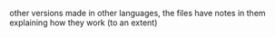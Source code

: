 other versions made in other languages, the files have notes in them explaining how they work (to an extent)
